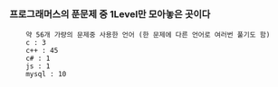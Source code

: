 ### 프로그래머스의 푼문제 중 1Level만 모아놓은 곳이다

```
    약 56개 가량의 문제중 사용한 언어 (한 문제에 다른 언어로 여러번 풀기도 함)
    c : 3
    c++ : 45
    c# : 1
    js : 1
    mysql : 10
```
